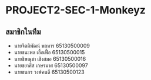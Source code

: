 # PROJECT2-SEC-1-Monkeyz


## สมาชิกในทีม
- นายจิตติพัฒน์ พลหาร 65130500009 
- นายชนะพล เอื้อเฟื้อ 65130500015 
- นายชิษณุชา เชิงสมอ 65130500016
- นายชยาศิส เกษรมาศ 65130500097
- นายธนกร วงษ์คนดี 65130500123

